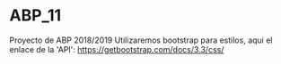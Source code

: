 # ABP_11
Proyecto de ABP 2018/2019
Utilizaremos bootstrap para estilos, aqui el enlace de la 'API':
https://getbootstrap.com/docs/3.3/css/

